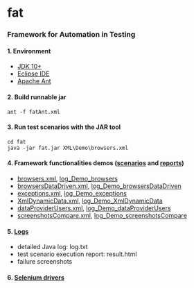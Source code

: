 # fat
### Framework for Automation in Testing


#### 1. Environment
 - [JDK 10+](https://www.oracle.com/technetwork/java/javase/downloads/index.html)
 - [Eclipse IDE](https://www.eclipse.org/downloads/)
 - [Apache Ant](https://ant.apache.org/bindownload.cgi)
 

#### 2. Build runnable jar
```
ant -f fatAnt.xml
```


#### 3. Run test scenarios with the JAR tool
```
cd fat
java -jar fat.jar XML\Demo\browsers.xml
```


#### 4. Framework functionalities demos ([scenarios](XML/Demo) and [reports](logs))
 - [browsers.xml](XML/Demo/browserss.xml), [log_Demo_browsers](logs/log_Demo_browsers)
 - [browsersDataDriven.xml](XML/Demo/browsersDataDriven.xml), [log_Demo_browsersDataDriven](logs/log_Demo_browsersDataDriven)
 - [exceptions.xml](XML/Demo/exceptions.xml), [log_Demo_exceptions](logs/log_Demo_exceptions)
 - [XmlDynamicData.xml](XML/Demo/XmlDynamicData.xml), [log_Demo_XmlDynamicData](logs/log_Demo_XmlDynamicData)
 - [dataProviderUsers.xml](XML/Demo/dataProviderUsers.xml), [log_Demo_dataProviderUsers](logs/log_Demo_dataProviderUsers)
 - [screenshotsCompare.xml](XML/Demo/screenshotsCompare.xml), [log_Demo_screenshotsCompare](logs/log_Demo_screenshotsCompare)
 


#### 5. [Logs](logs)
 - detailed Java log: log.txt
 - test scenario execution report: result.html
 - failure screenshots


#### 6. [Selenium drivers](http://www.webdriverjs.com/webdriverjs/)
